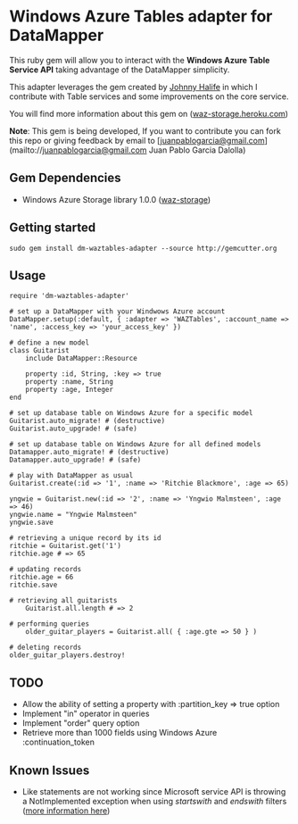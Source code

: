 Windows Azure Tables adapter for DataMapper
===========================================

This ruby gem will allow you to interact with the __Windows Azure Table Service API__ taking advantage of 
the DataMapper simplicity.

This adapter leverages the gem created by [Johnny Halife](http://blogs.southworks.net/jhalife/ "Johnny Halife") 
in which I contribute with Table services and some improvements on the core service.

You will find more information about this gem on ([waz-storage.heroku.com](http://waz-storage.heroku.com// "Windows Azure Storage library"))

**Note**: This gem is being developed, If you want to contribute you can fork this repo or giving feedback by email to [juanpablogarcia@gmail.com](mailto://juanpablogarcia@gmail.com Juan Pablo Garcia Dalolla)

Gem Dependencies
----------------

- Windows Azure Storage library 1.0.0 ([waz-storage](http://waz-storage.heroku.com/ "Windows Azure Storage library"))

Getting started
---------------

	sudo gem install dm-waztables-adapter --source http://gemcutter.org

Usage
-----

	require 'dm-waztables-adapter'
	
	# set up a DataMapper with your Windwows Azure account 
	DataMapper.setup(:default, { :adapter => 'WAZTables', :account_name => 'name', :access_key => 'your_access_key' })

	# define a new model
	class Guitarist
		include DataMapper::Resource

		property :id, String, :key => true
		property :name, String
		property :age, Integer
	end

	# set up database table on Windows Azure for a specific model
	Guitarist.auto_migrate! # (destructive)
	Guitarist.auto_upgrade! # (safe)

	# set up database table on Windows Azure for all defined models
	Datamapper.auto_migrate! # (destructive)
	Datamapper.auto_upgrade! # (safe)
	
	# play with DataMapper as usual
	Guitarist.create(:id => '1', :name => 'Ritchie Blackmore', :age => 65)

	yngwie = Guitarist.new(:id => '2', :name => 'Yngwio Malmsteen', :age => 46)
	yngwie.name = "Yngwie Malmsteen"
	yngwie.save

	# retrieving a unique record by its id
	ritchie = Guitarist.get('1')
	ritchie.age # => 65

	# updating records
	ritchie.age = 66
	ritchie.save

	# retrieving all guitarists
		Guitarist.all.length # => 2

	# performing queries
		older_guitar_players = Guitarist.all( { :age.gte => 50 } )

	# deleting records
	older_guitar_players.destroy!

TODO
----

- Allow the ability of setting a property with :partition_key => true option 
- Implement "in" operator in queries
- Implement "order" query option
- Retrieve more than 1000 fields using Windows Azure :continuation_token

Known Issues
------------

- Like statements are not working since Microsoft service API is throwing a NotImplemented exception when 
using *startswith* and *endswith* filters ([more information here](http://msdn.microsoft.com/en-us/library/dd541448.aspx))
